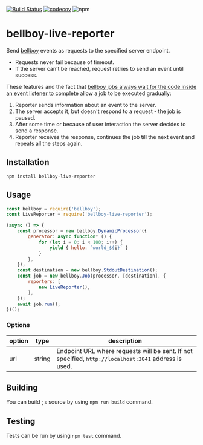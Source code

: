 [![Build Status](https://travis-ci.org/Claviz/bellboy-live-reporter.svg?branch=master)](https://travis-ci.org/Claviz/bellboy-live-reporter)
[![codecov](https://codecov.io/gh/Claviz/bellboy-live-reporter/branch/master/graph/badge.svg)](https://codecov.io/gh/Claviz/bellboy-live-reporter)
![npm](https://img.shields.io/npm/v/bellboy-live-reporter.svg)

# bellboy-live-reporter

Send [bellboy](https://github.com/Claviz/bellboy) events as requests to the specified server endpoint.

* Requests never fail because of timeout. 
* If the server can't be reached, request retries to send an event until success.

These features and the fact that [bellboy jobs always wait for the code inside an event listener to complete](https://github.com/Claviz/bellboy#events-and-event-listeners-) allow a job to be executed gradually:
1. Reporter sends information about an event to the server.
2. The server accepts it, but doesn't respond to a request - the job is paused.
3. After some time or because of user interaction the server decides to send a response.
4. Reporter receives the response, continues the job till the next event and repeats all the steps again. 


## Installation
```
npm install bellboy-live-reporter
```

## Usage

```javascript
const bellboy = require('bellboy');
const LiveReporter = require('bellboy-live-reporter');

(async () => {
    const processor = new bellboy.DynamicProcessor({
        generator: async function* () {
            for (let i = 0; i < 100; i++) {
                yield { hello: `world_${i}` }
            }
        },
    });
    const destination = new bellboy.StdoutDestination();
    const job = new bellboy.Job(processor, [destination], {
        reporters: [
            new LiveReporter(),
        ],
    });
    await job.run();
})();
```

### Options

| option | type   | description                                                                                          |
|--------|--------|------------------------------------------------------------------------------------------------------|
| url    | string | Endpoint URL where requests will be sent. If not specified, `http://localhost:3041` address is used. |
## Building

You can build `js` source by using `npm run build` command.

## Testing

Tests can be run by using `npm test` command.
